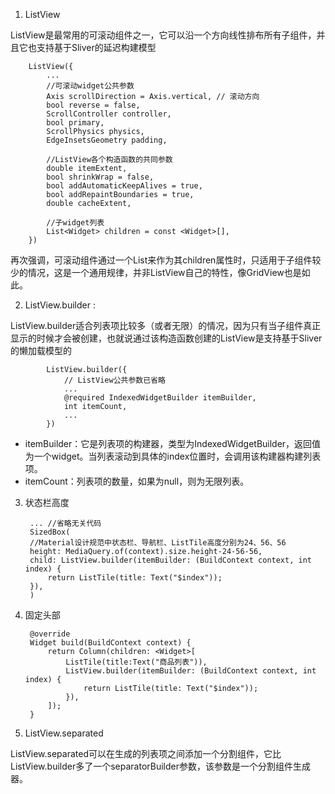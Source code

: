 1. ListView

ListView是最常用的可滚动组件之一，它可以沿一个方向线性排布所有子组件，并且它也支持基于Sliver的延迟构建模型

        ListView({
            ...  
            //可滚动widget公共参数
            Axis scrollDirection = Axis.vertical, // 滚动方向
            bool reverse = false,
            ScrollController controller,
            bool primary,
            ScrollPhysics physics,
            EdgeInsetsGeometry padding,

            //ListView各个构造函数的共同参数  
            double itemExtent,
            bool shrinkWrap = false,
            bool addAutomaticKeepAlives = true,
            bool addRepaintBoundaries = true,
            double cacheExtent,

            //子widget列表
            List<Widget> children = const <Widget>[],
        })

再次强调，可滚动组件通过一个List来作为其children属性时，只适用于子组件较少的情况，这是一个通用规律，并非ListView自己的特性，像GridView也是如此。

2. ListView.builder : 

ListView.builder适合列表项比较多（或者无限）的情况，因为只有当子组件真正显示的时候才会被创建，也就说通过该构造函数创建的ListView是支持基于Sliver的懒加载模型的

            ListView.builder({
                // ListView公共参数已省略  
                ...
                @required IndexedWidgetBuilder itemBuilder,
                int itemCount,
                ...
            })

+ itemBuilder：它是列表项的构建器，类型为IndexedWidgetBuilder，返回值为一个widget。当列表滚动到具体的index位置时，会调用该构建器构建列表项。
+ itemCount：列表项的数量，如果为null，则为无限列表。

3. 状态栏高度

        ... //省略无关代码
        SizedBox(
        //Material设计规范中状态栏、导航栏、ListTile高度分别为24、56、56 
        height: MediaQuery.of(context).size.height-24-56-56,
        child: ListView.builder(itemBuilder: (BuildContext context, int index) {
            return ListTile(title: Text("$index"));
        }),
        )

4. 固定头部

        @override
        Widget build(BuildContext context) {
            return Column(children: <Widget>[
                ListTile(title:Text("商品列表")),
                ListView.builder(itemBuilder: (BuildContext context, int index) {
                    return ListTile(title: Text("$index"));
                }),
            ]);
        }

5. ListView.separated

ListView.separated可以在生成的列表项之间添加一个分割组件，它比ListView.builder多了一个separatorBuilder参数，该参数是一个分割组件生成器。
